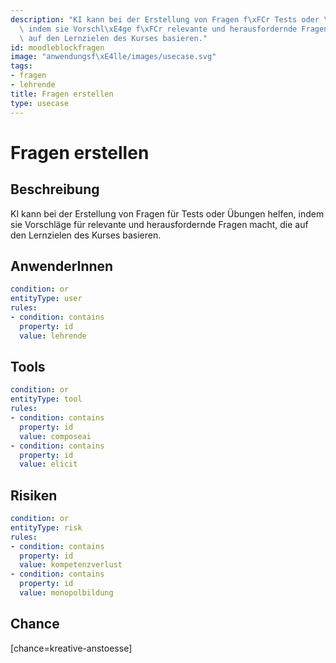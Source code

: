 ```yaml
---
description: "KI kann bei der Erstellung von Fragen f\xFCr Tests oder \xDCbungen helfen,\
  \ indem sie Vorschl\xE4ge f\xFCr relevante und herausfordernde Fragen macht, die\
  \ auf den Lernzielen des Kurses basieren."
id: moodleblockfragen
image: "anwendungsf\xE4lle/images/usecase.svg"
tags:
- fragen
- lehrende
title: Fragen erstellen
type: usecase
---
```



# Fragen erstellen

## Beschreibung

KI kann bei der Erstellung von Fragen für Tests oder Übungen helfen, indem sie Vorschläge für relevante und herausfordernde Fragen macht, die auf den Lernzielen des Kurses basieren.

## AnwenderInnen

```yaml
condition: or
entityType: user
rules:
- condition: contains
  property: id
  value: lehrende
```



## Tools

```yaml
condition: or
entityType: tool
rules:
- condition: contains
  property: id
  value: composeai
- condition: contains
  property: id
  value: elicit
```



## Risiken

```yaml
condition: or
entityType: risk
rules:
- condition: contains
  property: id
  value: kompetenzverlust
- condition: contains
  property: id
  value: monopolbildung
```



## Chance

[chance=kreative-anstoesse]
